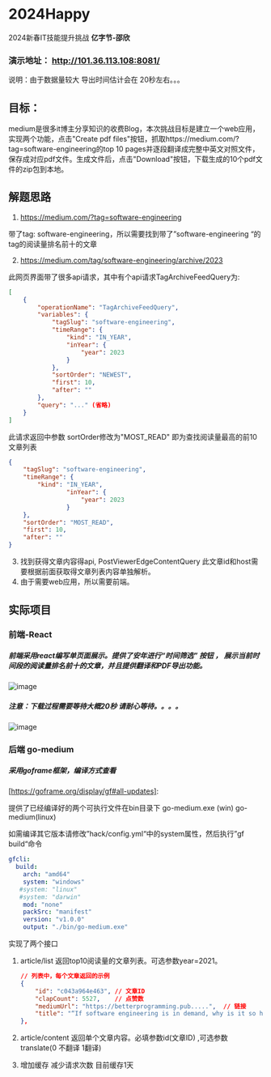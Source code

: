 # 2024Happy
2024新春IT技能提升挑战   **亿字节-邵欣**

### 演示地址： http://101.36.113.108:8081/

说明：由于数据量较大 导出时间估计会在 20秒左右。。。

## 目标：

​        medium是很多it博主分享知识的收费Blog，本次挑战目标是建立一个web应用，实现两个功能，点击"Create pdf files"按钮，抓取https://medium.com/?tag=software-engineering的top 10 pages并逐段翻译成完整中英文对照文件，保存成对应pdf文件。生成文件后，点击"Download"按钮，下载生成的10个pdf文件的zip包到本地。

## 解题思路

1. https://medium.com/?tag=software-engineering 

带了tag: software-engineering，所以需要找到带了”software-engineering “的tag的阅读量排名前十的文章

2. https://medium.com/tag/software-engineering/archive/2023

此网页界面带了很多api请求，其中有个api请求TagArchiveFeedQuery为:

```json
[
    {
        "operationName": "TagArchiveFeedQuery",
        "variables": {
            "tagSlug": "software-engineering",
            "timeRange": {
                "kind": "IN_YEAR",
                "inYear": {
                    "year": 2023
                }
            },
            "sortOrder": "NEWEST",
            "first": 10,
            "after": ""
        },
        "query": "..." (省略)
    }
]
```

此请求返回中参数 sortOrder修改为"MOST_READ" 即为查找阅读量最高的前10文章列表

```json
{
    "tagSlug": "software-engineering",
    "timeRange": {
        "kind": "IN_YEAR",
                "inYear": {
                    "year": 2023
                }
    },
    "sortOrder": "MOST_READ",
    "first": 10,
    "after": ""
}
```

3. 找到获得文章内容得api, PostViewerEdgeContentQuery 此文章id和host需要根据前面获取得文章列表内容单独解析。
4. 由于需要web应用，所以需要前端。

## 实际项目


### 前端-React  

#####  前端采用react编写单页面展示。提供了安年进行“时间筛选” 按钮 ， 展示当前时间段的阅读量排名前十的文章，并且提供翻译和PDF导出功能。



![image](https://github.com/tekkenvs11/2024Happy/assets/23052281/58b66431-ea3b-4908-b81e-32a6dd1b9ecb)

##### 注意：下载过程需要等待大概20秒 请耐心等待。。。。


![image](https://github.com/tekkenvs11/2024Happy/assets/23052281/748efad0-f95b-4209-a794-bee0c1dc140d)



### 后端 go-medium

##### 采用goframe框架，编译方式查看 

[https://goframe.org/display/gf#all-updates]: 

提供了已经编译好的两个可执行文件在bin目录下 go-medium.exe (win) go-medium(linux) 

如需编译其它版本请修改”hack/config.yml“中的system属性，然后执行”gf build“命令

```yaml
gfcli:
  build:
    arch: "amd64"
    system: "windows"
   #system: "linux"
   #system: "darwin"
    mod: "none"
    packSrc: "manifest"
    version: "v1.0.0"
    output: "./bin/go-medium.exe"
```

实现了两个接口

1. article/list  返回top10阅读量的文章列表。可选参数year=2021。

   ```json
   // 列表中，每个文章返回的示例
   {
       "id": "c043a964e463", // 文章ID
       "clapCount": 5527,    // 点赞数
       "mediumUrl": "https://betterprogramming.pub.....",  // 链接
       "title": "“If software engineering is in demand, why is it so hard to get a software engineering job?”"  // 标题
   },
   ```

2. article/content 返回单个文章内容。必填参数id(文章ID) ,可选参数translate(0 不翻译 1翻译)

3. 增加缓存  减少请求次数 目前缓存1天

